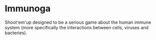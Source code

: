 # Immunoga
Shoot'em'up designed to be a serious game about the human immune system (more specifically the interactions between cells, viruses and bacteries).

